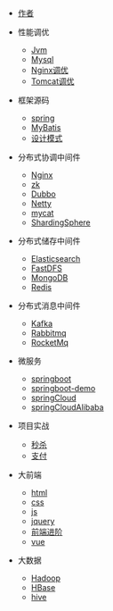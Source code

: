 <!-- 侧边栏 -->
* [作者](/)
* 性能调优
    * [Jvm]()
    * [Mysql]()
    * [Nginx调优]()
    * [Tomcat调优]()
* 框架源码
    * [spring]()
    * [MyBatis]()
    * [设计模式]()
* 分布式协调中间件
    * [Nginx](./001-nginx/001-java架构师直通车-nginx)
    * [zk]()
    * [Dubbo]()
    * [Netty]()
    * [mycat]()
    * [ShardingSphere]()
* 分布式储存中间件
    * [Elasticsearch]()
    * [FastDFS]()
    * [MongoDB]()
    * [Redis]()
* 分布式消息中间件
    * [Kafka]()
    * [Rabbitmq]()
    * [RocketMq]()
* 微服务
    * [springboot]()
    * [springboot-demo]()
    * [springCloud]()
    * [springCloudAlibaba]()
* 项目实战
    * [秒杀]()
    * [支付]()

* 大前端
    * [html](./001-nginx/001-java架构师直通车-nginx)
    * [css](./001-nginx/001-java架构师直通车-nginx)
    * [js](./001-nginx/001-java架构师直通车-nginx)
    * [jquery](./001-nginx/001-java架构师直通车-nginx)
    * [前端进阶](./001-nginx/001-java架构师直通车-nginx)
    * [vue](./001-nginx/001-java架构师直通车-nginx)

* 大数据
    * [Hadoop](./001-nginx/001-java架构师直通车-nginx)
    * [HBase](./001-nginx/001-java架构师直通车-nginx)
    * [hive](./001-nginx/001-java架构师直通车-nginx)